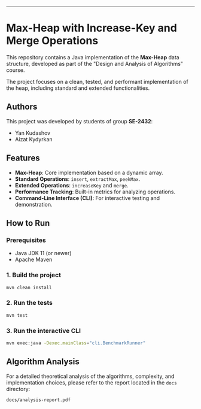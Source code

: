 
---

# Max-Heap with Increase-Key and Merge Operations

This repository contains a Java implementation of the **Max-Heap** data structure, developed as part of the "Design and Analysis of Algorithms" course.

The project focuses on a clean, tested, and performant implementation of the heap, including standard and extended functionalities.

## Authors

This project was developed by students of group **SE-2432**:

*   Yan Kudashov
*   Aizat Kydyrkan

## Features

*   **Max-Heap**: Core implementation based on a dynamic array.
*   **Standard Operations**: `insert`, `extractMax`, `peekMax`.
*   **Extended Operations**: `increaseKey` and `merge`.
*   **Performance Tracking**: Built-in metrics for analyzing operations.
*   **Command-Line Interface (CLI)**: For interactive testing and demonstration.

## How to Run

### Prerequisites
*   Java JDK 11 (or newer)
*   Apache Maven

### 1. Build the project
```bash
mvn clean install
```

### 2. Run the tests
```bash
mvn test
```

### 3. Run the interactive CLI
```bash
mvn exec:java -Dexec.mainClass="cli.BenchmarkRunner"
```

## Algorithm Analysis

For a detailed theoretical analysis of the algorithms, complexity, and implementation choices, please refer to the report located in the `docs` directory:

`docs/analysis-report.pdf`